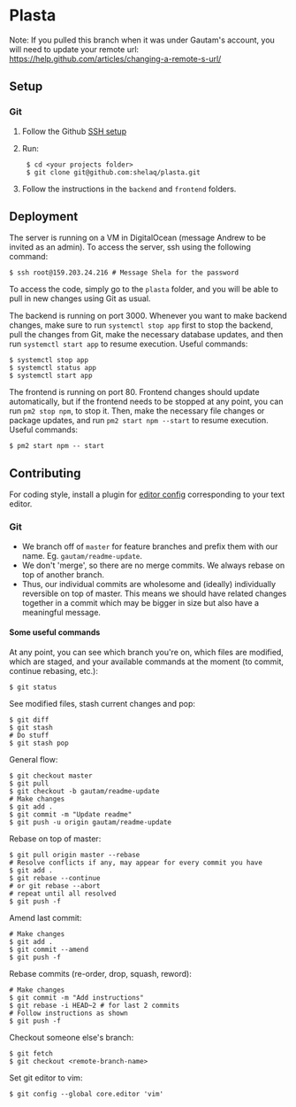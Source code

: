 # Plasta

Note: If you pulled this branch when it was under Gautam's account, you will need to update your remote url: https://help.github.com/articles/changing-a-remote-s-url/

## Setup

### Git

1. Follow the Github [SSH setup](https://help.github.com/articles/connecting-to-github-with-ssh/)

1. Run:

        $ cd <your projects folder>
        $ git clone git@github.com:shelaq/plasta.git

1. Follow the instructions in the `backend` and `frontend` folders.

## Deployment

The server is running on a VM in DigitalOcean (message Andrew to be invited as an admin). To access the server, ssh using the following command:
```
$ ssh root@159.203.24.216 # Message Shela for the password
```

To access the code, simply go to the `plasta` folder, and you will be able to pull in new changes using Git as usual.

The backend is running on port 3000. Whenever you want to make backend changes, make sure to run `systemctl stop app` first to stop the backend, pull the changes from Git, make the necessary database updates, and then run `systemctl start app` to resume execution. Useful commands:
```
$ systemctl stop app
$ systemctl status app
$ systemctl start app
```

The frontend is running on port 80. Frontend changes should update automatically, but if the frontend needs to be stopped at any point, you can run `pm2 stop npm`, to stop it. Then, make the necessary file changes or package updates, and run `pm2 start npm --start` to resume execution. Useful commands:
```
$ pm2 start npm -- start
```

## Contributing

For coding style, install a plugin for [editor config](https://editorconfig.org/#download) corresponding to your text editor.

### Git

* We branch off of `master` for feature branches and prefix them with our name. Eg. `gautam/readme-update`.
* We don't 'merge', so there are no merge commits. We always rebase on top of another branch.
* Thus, our individual commits are wholesome and (ideally) individually reversible on top of master. This means we should have related changes together in a commit which may be bigger in size but also have a meaningful message.

#### Some useful commands

At any point, you can see which branch you're on, which files are modified, which are staged, and your available commands at the moment (to commit, continue rebasing, etc.):

    $ git status

See modified files, stash current changes and pop:

    $ git diff
    $ git stash
    # Do stuff
    $ git stash pop

General flow:

    $ git checkout master
    $ git pull
    $ git checkout -b gautam/readme-update
    # Make changes
    $ git add .
    $ git commit -m "Update readme"
    $ git push -u origin gautam/readme-update

Rebase on top of master:

    $ git pull origin master --rebase
    # Resolve conflicts if any, may appear for every commit you have
    $ git add .
    $ git rebase --continue
    # or git rebase --abort
    # repeat until all resolved
    $ git push -f

Amend last commit:

    # Make changes
    $ git add .
    $ git commit --amend
    $ git push -f

Rebase commits (re-order, drop, squash, reword):

    # Make changes
    $ git commit -m "Add instructions"
    $ git rebase -i HEAD~2 # for last 2 commits
    # Follow instructions as shown
    $ git push -f

Checkout someone else's branch:

    $ git fetch
    $ git checkout <remote-branch-name>

Set git editor to vim:

    $ git config --global core.editor 'vim'

